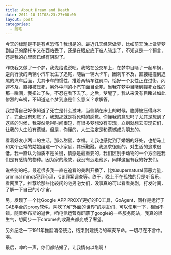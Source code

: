 ```yaml
---
title: About Dream and Death
date: 2011-10-11T08:23:27+00:00
layout: post
categories:
  - 随笔
---
```

今天的标题是不是有点恐怖？我想是的。最近几天经常做梦，比如前天晚上做梦梦到自己的摩托车又在西站丢了，还是在眼皮底下被人骑走了，不知这是一个预言，还是我的心里面已经有阴影了。

昨夜我又做了一个梦，我先给说说吧。我站在公交车上，在梦中目睹了一起车祸，逆向行驶的两辆小汽车发生了追尾，随后一辆大卡车，因刹车不及，直接碰撞到追尾的汽车后面，尤其卡车的惯性，推着两辆车往前冲，恰好一个女性正在过街，闪避不及，直接被压死，另外中间的小汽车面目全非。当我在梦中目睹到撞死女性的那一瞬间，我扭过了头，不忍在看下去了。之后，梦醒了。我从来没有目睹过如此惨烈的车祸，不知道这个梦到底是什么意义？求解答。

我觉得自己好像知道了死亡是什么滋味，当侧躺在床上的时候，胳膊被压得麻木了，完全没有知觉了，我想那就是将死时的感觉。你懂我的意思吗？尤其是想到了这些的时候，我突然觉得时间很短，有很多梦想没有实现，立刻就想去实现它们，让我的人生没有遗憾。但是，你懂的，人生注定是和遗憾成为朋友的。

看着好友小两口的生活，那么甜蜜，幸福。让我也感觉到了婚姻的好处，也想马上和某个正常的姑娘组建一个小家庭，其乐融融。我追求很低的，对生活的追求很低。我一直认为物质不是关键，情感是最重要的，我们区别于动物的一个方面是我们是有感情的物种。因为家的缘故，我没有远走他乡，同样这里有我的好友们。
<!--more-->
说些别的吧。最近很多我一直在追看的美剧开播了，比如supernatural邪恶力量，criminal minds犯罪心理，CSI罪案调查等。终于，晚上不在孤独的只是听音乐，看网页了。推荐给那些比较闲的宅男宅女们，没事真的可以看看美剧，打发时间，了解一下自己的小宇宙。

另，发现了一个比Google APP PROXY更好的FQ工具，GoAgent，同样是运行于GAE平台的proxy软件。喜欢了解“外面的世界”的朋友们，可以使用一下，相当不错。随着乔布斯的逝世，咱电信运营商屏蔽了google的一些服务网站，我真的很生气，想同步一下chrome的收藏夹都变成了奢望。

另外纪念一下1911年推翻清帝统治，结束封建统治的辛亥革命。一切尽在不言中。唉。

最后，呻吟一声，你们都结婚了，让我情何以堪啊！